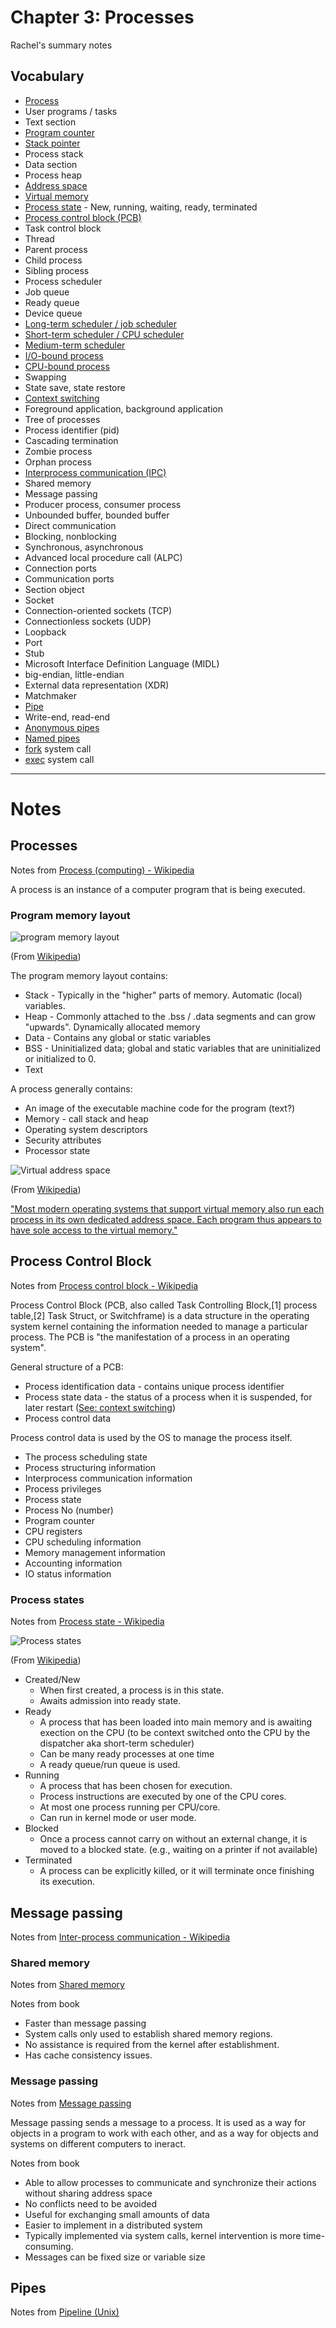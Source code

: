 # Chapter 3: Processes

Rachel's summary notes

## Vocabulary

* [Process](https://en.wikipedia.org/wiki/Process_(computing))
* User programs / tasks
* Text section
* [Program counter](https://en.wikipedia.org/wiki/Program_counter)
* [Stack pointer](https://en.wikipedia.org/wiki/Call_stack#STACK-POINTER)
* Process stack
* Data section
* Process heap
* [Address space](https://en.wikipedia.org/wiki/Address_space)
* [Virtual memory](https://en.wikipedia.org/wiki/Virtual_memory)
* [Process state](https://en.wikipedia.org/wiki/Process_state) - New, running, waiting, ready, terminated
* [Process control block (PCB)](https://en.wikipedia.org/wiki/Process_control_block)
* Task control block
* Thread
* Parent process
* Child process
* Sibling process
* Process scheduler
* Job queue
* Ready queue
* Device queue
* [Long-term scheduler / job scheduler](https://en.wikipedia.org/wiki/Scheduling_(computing)#LONG-TERM)
* [Short-term scheduler / CPU scheduler](https://en.wikipedia.org/wiki/Scheduling_(computing)#Short-term_scheduling)
* [Medium-term scheduler](https://en.wikipedia.org/wiki/Scheduling_(computing)#Medium-term_scheduling)
* [I/O-bound process](https://en.wikipedia.org/wiki/I/O_bound)
* [CPU-bound process](https://en.wikipedia.org/wiki/CPU-bound)
* Swapping
* State save, state restore
* [Context switching](https://en.wikipedia.org/wiki/Context_switch)
* Foreground application, background application
* Tree of processes
* Process identifier (pid)
* Cascading termination
* Zombie process
* Orphan process
* [Interprocess communication (IPC)](https://en.wikipedia.org/wiki/Inter-process_communication)
* Shared memory
* Message passing
* Producer process, consumer process
* Unbounded buffer, bounded buffer
* Direct communication
* Blocking, nonblocking
* Synchronous, asynchronous
* Advanced local procedure call (ALPC)
* Connection ports
* Communication ports
* Section object
* Socket
* Connection-oriented sockets (TCP)
* Connectionless sockets (UDP)
* Loopback
* Port
* Stub
* Microsoft Interface Definition Language (MIDL)
* big-endian, little-endian
* External data representation (XDR)
* Matchmaker
* [Pipe](https://en.wikipedia.org/wiki/Pipeline_(Unix)#pipe_character)
* Write-end, read-end
* [Anonymous pipes](https://en.wikipedia.org/wiki/Anonymous_pipe)
* [Named pipes](https://en.wikipedia.org/wiki/Named_pipe)
* [fork](https://en.wikipedia.org/wiki/Fork_(system_call)) system call
* [exec](https://en.wikipedia.org/wiki/Exec_(system_call)) system call

---

# Notes

## Processes

Notes from [Process (computing) - Wikipedia](https://en.wikipedia.org/wiki/Process_(computing))

A process is an instance of a computer program that is being executed.

### Program memory layout

![program memory layout](https://upload.wikimedia.org/wikipedia/commons/thumb/5/50/Program_memory_layout.pdf/page1-350px-Program_memory_layout.pdf.jpg)

(From [Wikipedia](https://en.wikipedia.org/wiki/File:Program_memory_layout.pdf))

The program memory layout contains:

* Stack - Typically in the "higher" parts of memory. Automatic (local) variables.
* Heap - Commonly attached to the .bss / .data segments and can grow "upwards". Dynamically allocated memory
* Data - Contains any global or static variables
* BSS - Uninitialized data; global and static variables that are uninitialized or initialized to 0.
* Text

A process generally contains:

* An image of the executable machine code for the program (text?)
* Memory - call stack and heap
* Operating system descriptors
* Security attributes
* Processor state

![Virtual address space](https://upload.wikimedia.org/wikipedia/commons/thumb/3/32/Virtual_address_space_and_physical_address_space_relationship.svg/773px-Virtual_address_space_and_physical_address_space_relationship.svg.png)

(From [Wikipedia](https://en.wikipedia.org/wiki/Address_space))

["Most modern operating systems that support virtual memory also run each process in its own dedicated address space. Each program thus appears to have sole access to the virtual memory."](https://en.wikipedia.org/wiki/Virtual_memory)


## Process Control Block

Notes from [Process control block - Wikipedia](https://en.wikipedia.org/wiki/Process_control_block)

Process Control Block (PCB, also called Task Controlling Block,[1] process table,[2] Task Struct, or Switchframe) is a data structure in the operating system kernel containing the information needed to manage a particular process. The PCB is "the manifestation of a process in an operating system".

General structure of a PCB:

* Process identification data - contains unique process identifier
* Process state data - the status of a process when it is suspended, for later restart ([See: context switching](https://en.wikipedia.org/wiki/Context_switch))
* Process control data

Process control data is used by the OS to manage the process itself.

* The process scheduling state
* Process structuring information
* Interprocess communication information
* Process privileges
* Process state
* Process No (number)
* Program counter
* CPU registers
* CPU scheduling information
* Memory management information
* Accounting information
* IO status information


### Process states

Notes from [Process state - Wikipedia](https://en.wikipedia.org/wiki/Process_state)

![Process states](https://upload.wikimedia.org/wikipedia/commons/thumb/8/83/Process_states.svg/600px-Process_states.svg.png)

(From [Wikipedia](https://en.wikipedia.org/wiki/File:Process_states.svg))

* Created/New
	* When first created, a process is in this state.
	* Awaits admission into ready state.
* Ready
	* A process that has been loaded into main memory and is awaiting exection on the CPU (to be context switched onto the CPU by the dispatcher aka short-term scheduler)
	* Can be many ready processes at one time
	* A ready queue/run queue is used.
* Running
	* A process that has been chosen for execution.
	* Process instructions are executed by one of the CPU cores.
	* At most one process running per CPU/core.
	* Can run in kernel mode or user mode.
* Blocked
	* Once a process cannot carry on without an external change, it is moved to a blocked state. (e.g., waiting on a printer if not available)
* Terminated
	* A process can be explicitly killed, or it will terminate once finishing its execution.

## Message passing

Notes from [Inter-process communication - Wikipedia](https://en.wikipedia.org/wiki/Inter-process_communication)

### Shared memory

Notes from [Shared memory](https://en.wikipedia.org/wiki/Shared_memory)

Notes from book

* Faster than message passing
* System calls only used to establish shared memory regions.
* No assistance is required from the kernel after establishment.
* Has cache consistency issues.

### Message passing

Notes from [Message passing](https://en.wikipedia.org/wiki/Message_passing)

Message passing sends a message to a process. It is used as a way 
for objects in a program to work with each other, and as a way
for objects and systems on different computers to ineract.

Notes from book

* Able to allow processes to communicate and synchronize their actions without sharing address space
* No conflicts need to be avoided
* Useful for exchanging small amounts of data
* Easier to implement in a distributed system
* Typically implemented via system calls, kernel intervention is more time-consuming.
* Messages can be fixed size or variable size


## Pipes

Notes from [Pipeline (Unix)](https://en.wikipedia.org/wiki/Pipeline_(Unix))







